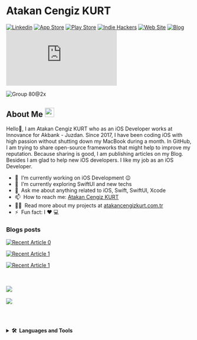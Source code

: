 # Atakan Cengiz KURT

[![Linkedin](https://img.shields.io/badge/-Linkedin-blue?style=flat-square0&logo=Linkedin&link=https://www.linkedin.com/in/atakancengizkurt)](https://www.linkedin.com/in/atakancengizkurt)
[![App Store](https://img.shields.io/badge/-AppStore-lightgray?style=flat-square0&logo=Apple&link=https://apps.apple.com/tr/developer/atakan-cengiz-kurt/id1480593937)](https://apps.apple.com/tr/developer/atakan-cengiz-kurt/id1480593937)
[![Play Store](https://img.shields.io/badge/-PlayStore-white?style=flat-square0&logo=Android&link=https://play.google.com/store/apps/developer?id=Atakan+Cengiz+KURT)](https://play.google.com/store/apps/developer?id=Atakan+Cengiz+KURT)
[![Indie Hackers](https://img.shields.io/badge/-IndieHackers-0e2439?style=flat-square0&logo=IndieHackers&link=https://www.indiehackers.com/atakancengizkurt)](https://www.indiehackers.com/atakancengizkurt)
[![Web Site](https://img.shields.io/badge/-Web%20Site-blue?style=flat-square0&logo=apple&link=https://www.atakancengizkurt.com.tr)](https://www.atakancengizkurt.com.tr)
[![Blog](https://img.shields.io/badge/Blog-white?style=flat-square0&logo=blogger&link=https://www.atakancengizkurt.com)](https://www.atakancengizkurt.com)
[![izmir avukat](https://img.shields.io/badge/İzmir%20Avukat-white?style=flat-square0&link=https://www.karacanta.av.tr)](https://www.karacanta.av.tr)

![Group 80@2x](https://user-images.githubusercontent.com/28401804/135274789-8ac4526c-4ca6-4745-bd20-0df0deb0dcc2.jpg)


## About Me <a href="https://www.atakancengizkurt.com.tr/"><img src="https://media.giphy.com/media/hvRJCLFzcasrR4ia7z/giphy.gif" width="25px"></a>
Hello👋, I am Atakan Cengiz KURT who as an iOS Developer works at Innovance for Akbank - Juzdan. Since 2017, I have been coding iOS with high passion without shutting down my MacBook during a month. In GitHub, I am trying to share open-source frameworks that might help to improve my reputation. Because sharing is good, I am publishing articles on my Blog. Besides  I am glad to help new iOS developers. I like my job as an iOS Developer.

- 🔭 &nbsp;I’m currently working on iOS Development :wink:
- 🌱 &nbsp;I’m currently exploring SwiftUI and new techs
- 💬 &nbsp;Ask me about anything related to iOS, Swift, SwiftUI, Xcode
- 📫 &nbsp;How to reach me: [Atakan Cengiz KURT](https://www.linkedin.com/in/atakancengizkurt)
- 👨‍💻 &nbsp;Read more about my projects at [atakancengizkurt.com.tr](https://www.atakancengizkurt.com.tr)
- ⚡ &nbsp;Fun fact: I :heart: 💻

### Blogs posts
<!-- BLOG-POST-LIST:START -->
 <a target="_blank" href="https://github-readme-medium-recent-article.vercel.app/medium/@atakancengizkurt/0"><img src="https://github-readme-medium-recent-article.vercel.app/medium/@atakancengizkurt/0" alt="Recent Article 0"> 

 <a target="_blank" href="https://github-readme-medium-recent-article.vercel.app/medium/@atakancengizkurt/1"><img src="https://github-readme-medium-recent-article.vercel.app/medium/@atakancengizkurt/1" alt="Recent Article 1">
  
 <a target="_blank" href="https://github-readme-medium-recent-article.vercel.app/medium/@atakancengizkurt/2"><img src="https://github-readme-medium-recent-article.vercel.app/medium/@atakancengizkurt/2" alt="Recent Article 1"> 


<br></br>
<a href="https://github.com/atakancengizkurt/github-readme-stats">
  <img align="center" src="https://github-readme-stats.vercel.app/api?username=atakancengizkurt&show_icons=true&include_all_commits=true&count_private=true" />
</a>
<br></br>
<a href="https://github.com/atakancengizkurt/github-readme-stats">
  <img align="center" src="https://github-readme-stats.vercel.app/api/top-langs/?username=atakancengizkurt&layout=compact" />
</a>

<br></br>
<details>
  <summary><b>🛠️&nbsp;&nbsp;Languages&nbsp;and&nbsp;Tools</b></summary>
  <br/>
  <p align="left">
    <a href="https://swift.org/" target="_blank"> <img src="https://developer.apple.com/swift/images/swift-logo.svg" alt="swift" width="40" height="40"/> </a>
     <a href="https://developer.apple.com/xcode/" target="_blank"> <img src="https://developer.apple.com/design/human-interface-guidelines/macos/images/app-icon-realistic-materials_2x.png" alt="xcode" width="40" height="40"/> </a>
    <a href="https://postman.com" target="_blank"> <img src="https://www.vectorlogo.zone/logos/getpostman/getpostman-icon.svg" alt="postman" width="40" height="40"/> </a>
    <a href="https://www.jenkins.io" target="_blank"> <img src="https://www.vectorlogo.zone/logos/jenkins/jenkins-icon.svg" alt="jenkins" width="40" height="40"/> </a>
    </p>
</details>


